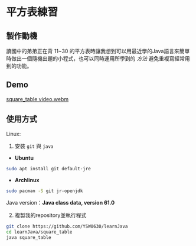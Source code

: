 # 平方表練習

## 製作動機
讀國中的弟弟正在背 11~30 的平方表時讓我想到可以用最近學的Java語言來簡單時做出一個隨機出題的小程式，也可以同時運用所學到的 *方法* 避免重複寫經常用到的功能。

## Demo
[square_table video.webm](https://github.com/YSW0630/learnJava/assets/95664509/6cab0faa-6a28-46de-bf2e-a089e35cfafe)

## 使用方式

Linux:

1. 安裝 ```git``` 與 ```java```
+ **Ubuntu**
``` bash
sudo apt install git default-jre
```
+ **Archlinux**
``` bash
sudo pacman -S git jr-openjdk
```

Java version：**Java class data, version 61.0**

2. 複製我的repository並執行程式
``` bash
git clone https://github.com/YSW0630/learnJava
cd learnJava/square_table
java square_table
```
